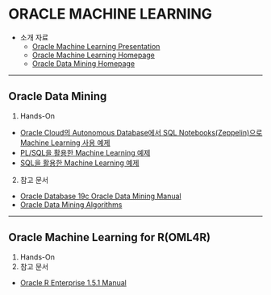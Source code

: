 ORACLE MACHINE LEARNING
===
* 소개 자료
  * [Oracle Machine Learning Presentation](https://www.oracle.com/technetwork/database/options/advanced-analytics/oaa122new-3744136.pdf)
  * [Oracle Machine Learning Homepage](https://www.oracle.com/database/technologies/datawarehouse-bigdata/machine-learning.html)
  * [Oracle Data Mining Homepage](https://www.oracle.com/database/technologies/advanced-analytics/odm.html)



***
Oracle Data Mining
---
1. Hands-On
* [Oracle Cloud의 Autonomous Database에서 SQL Notebooks(Zeppelin)으로 Machine Learning 사용 예제](https://github.com/oracle/oracle-db-examples/tree/master/machine-learning)
* [PL/SQL을 활용한 Machine Learning 예제](https://github.com/oracle/oracle-db-examples/tree/master/plsql)
* [SQL을 활용한 Machine Learning 예제](https://github.com/oracle/oracle-db-examples/tree/master/sql)

2. 참고 문서
* [Oracle Database 19c Oracle Data Mining Manual](https://docs.oracle.com/en/database/oracle/oracle-database/19/dmcon/index.html)
* [Oracle Data Mining Algorithms](https://www.oracle.com/database/technologies/advanced-analytics/odm-techniques-algorithms.html)



***

Oracle Machine Learning for R(OML4R)
---
1. Hands-On
2. 참고 문서
* [Oracle R Enterprise 1.5.1 Manual](https://docs.oracle.com/en/database/oracle/r-enterprise/1.5.1/index.html)
